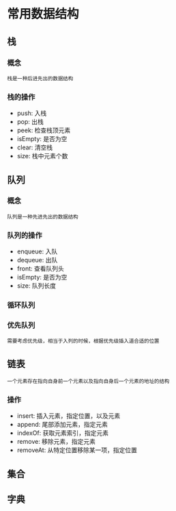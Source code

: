 # 常用数据结构

## 栈

### 概念

    栈是一种后进先出的数据结构

### 栈的操作

- push: 入栈
- pop: 出栈
- peek: 检查栈顶元素
- isEmpty: 是否为空
- clear: 清空栈
- size: 栈中元素个数

## 队列

### 概念

    队列是一种先进先出的数据结构

### 队列的操作

- enqueue: 入队
- dequeue: 出队
- front: 查看队列头
- isEmpty: 是否为空
- size: 队列长度

### 循环队列

### 优先队列

    需要考虑优先级，相当于入列的时候，根据优先级插入道合适的位置

## 链表

    一个元素存在指向自身前一个元素以及指向自身后一个元素的地址的结构

### 操作

- insert: 插入元素，指定位置，以及元素
- append: 尾部添加元素，指定元素
- indexOf: 获取元素索引，指定元素
- remove: 移除元素，指定元素
- removeAt: 从特定位置移除某一项，指定位置

## 集合

## 字典
